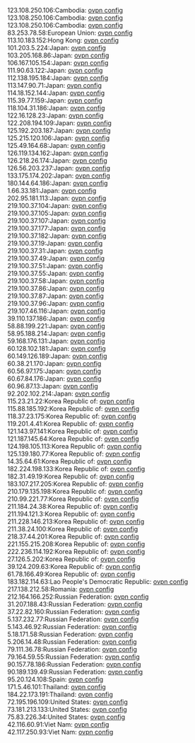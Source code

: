 123.108.250.106:Cambodia: [ovpn config](vpn/123_108_250_106.ovpn)  
123.108.250.106:Cambodia: [ovpn config](vpn/123_108_250_106.ovpn)  
123.108.250.106:Cambodia: [ovpn config](vpn/123_108_250_106.ovpn)  
83.253.78.58:European Union: [ovpn config](vpn/83_253_78_58.ovpn)  
113.10.183.152:Hong Kong: [ovpn config](vpn/113_10_183_152.ovpn)  
101.203.5.224:Japan: [ovpn config](vpn/101_203_5_224.ovpn)  
103.205.168.86:Japan: [ovpn config](vpn/103_205_168_86.ovpn)  
106.167.105.154:Japan: [ovpn config](vpn/106_167_105_154.ovpn)  
111.90.63.122:Japan: [ovpn config](vpn/111_90_63_122.ovpn)  
112.138.195.184:Japan: [ovpn config](vpn/112_138_195_184.ovpn)  
113.147.90.71:Japan: [ovpn config](vpn/113_147_90_71.ovpn)  
114.18.152.144:Japan: [ovpn config](vpn/114_18_152_144.ovpn)  
115.39.77.159:Japan: [ovpn config](vpn/115_39_77_159.ovpn)  
118.104.31.186:Japan: [ovpn config](vpn/118_104_31_186.ovpn)  
122.16.128.23:Japan: [ovpn config](vpn/122_16_128_23.ovpn)  
122.208.194.109:Japan: [ovpn config](vpn/122_208_194_109.ovpn)  
125.192.203.187:Japan: [ovpn config](vpn/125_192_203_187.ovpn)  
125.215.120.106:Japan: [ovpn config](vpn/125_215_120_106.ovpn)  
125.49.164.68:Japan: [ovpn config](vpn/125_49_164_68.ovpn)  
126.119.134.162:Japan: [ovpn config](vpn/126_119_134_162.ovpn)  
126.218.26.174:Japan: [ovpn config](vpn/126_218_26_174.ovpn)  
126.56.203.237:Japan: [ovpn config](vpn/126_56_203_237.ovpn)  
133.175.174.202:Japan: [ovpn config](vpn/133_175_174_202.ovpn)  
180.144.64.186:Japan: [ovpn config](vpn/180_144_64_186.ovpn)  
1.66.33.181:Japan: [ovpn config](vpn/1_66_33_181.ovpn)  
202.95.181.113:Japan: [ovpn config](vpn/202_95_181_113.ovpn)  
219.100.37.104:Japan: [ovpn config](vpn/219_100_37_104.ovpn)  
219.100.37.105:Japan: [ovpn config](vpn/219_100_37_105.ovpn)  
219.100.37.107:Japan: [ovpn config](vpn/219_100_37_107.ovpn)  
219.100.37.177:Japan: [ovpn config](vpn/219_100_37_177.ovpn)  
219.100.37.182:Japan: [ovpn config](vpn/219_100_37_182.ovpn)  
219.100.37.19:Japan: [ovpn config](vpn/219_100_37_19.ovpn)  
219.100.37.31:Japan: [ovpn config](vpn/219_100_37_31.ovpn)  
219.100.37.49:Japan: [ovpn config](vpn/219_100_37_49.ovpn)  
219.100.37.51:Japan: [ovpn config](vpn/219_100_37_51.ovpn)  
219.100.37.55:Japan: [ovpn config](vpn/219_100_37_55.ovpn)  
219.100.37.58:Japan: [ovpn config](vpn/219_100_37_58.ovpn)  
219.100.37.86:Japan: [ovpn config](vpn/219_100_37_86.ovpn)  
219.100.37.87:Japan: [ovpn config](vpn/219_100_37_87.ovpn)  
219.100.37.96:Japan: [ovpn config](vpn/219_100_37_96.ovpn)  
219.107.46.116:Japan: [ovpn config](vpn/219_107_46_116.ovpn)  
39.110.137.186:Japan: [ovpn config](vpn/39_110_137_186.ovpn)  
58.88.199.221:Japan: [ovpn config](vpn/58_88_199_221.ovpn)  
58.95.188.214:Japan: [ovpn config](vpn/58_95_188_214.ovpn)  
59.168.176.131:Japan: [ovpn config](vpn/59_168_176_131.ovpn)  
60.128.102.181:Japan: [ovpn config](vpn/60_128_102_181.ovpn)  
60.149.126.189:Japan: [ovpn config](vpn/60_149_126_189.ovpn)  
60.38.21.170:Japan: [ovpn config](vpn/60_38_21_170.ovpn)  
60.56.97.175:Japan: [ovpn config](vpn/60_56_97_175.ovpn)  
60.67.84.176:Japan: [ovpn config](vpn/60_67_84_176.ovpn)  
60.96.87.13:Japan: [ovpn config](vpn/60_96_87_13.ovpn)  
92.202.102.214:Japan: [ovpn config](vpn/92_202_102_214.ovpn)  
115.23.21.22:Korea Republic of: [ovpn config](vpn/115_23_21_22.ovpn)  
115.88.185.192:Korea Republic of: [ovpn config](vpn/115_88_185_192.ovpn)  
118.37.23.175:Korea Republic of: [ovpn config](vpn/118_37_23_175.ovpn)  
119.201.4.41:Korea Republic of: [ovpn config](vpn/119_201_4_41.ovpn)  
121.143.97.141:Korea Republic of: [ovpn config](vpn/121_143_97_141.ovpn)  
121.187.145.64:Korea Republic of: [ovpn config](vpn/121_187_145_64.ovpn)  
124.198.105.113:Korea Republic of: [ovpn config](vpn/124_198_105_113.ovpn)  
125.139.180.77:Korea Republic of: [ovpn config](vpn/125_139_180_77.ovpn)  
14.35.64.61:Korea Republic of: [ovpn config](vpn/14_35_64_61.ovpn)  
182.224.198.133:Korea Republic of: [ovpn config](vpn/182_224_198_133.ovpn)  
182.31.49.19:Korea Republic of: [ovpn config](vpn/182_31_49_19.ovpn)  
183.107.217.205:Korea Republic of: [ovpn config](vpn/183_107_217_205.ovpn)  
210.179.135.198:Korea Republic of: [ovpn config](vpn/210_179_135_198.ovpn)  
210.99.221.77:Korea Republic of: [ovpn config](vpn/210_99_221_77.ovpn)  
211.184.24.38:Korea Republic of: [ovpn config](vpn/211_184_24_38.ovpn)  
211.194.121.3:Korea Republic of: [ovpn config](vpn/211_194_121_3.ovpn)  
211.228.146.213:Korea Republic of: [ovpn config](vpn/211_228_146_213.ovpn)  
211.38.24.100:Korea Republic of: [ovpn config](vpn/211_38_24_100.ovpn)  
218.37.44.201:Korea Republic of: [ovpn config](vpn/218_37_44_201.ovpn)  
221.155.215.208:Korea Republic of: [ovpn config](vpn/221_155_215_208.ovpn)  
222.236.114.192:Korea Republic of: [ovpn config](vpn/222_236_114_192.ovpn)  
27.126.5.202:Korea Republic of: [ovpn config](vpn/27_126_5_202.ovpn)  
39.124.209.63:Korea Republic of: [ovpn config](vpn/39_124_209_63.ovpn)  
61.78.166.49:Korea Republic of: [ovpn config](vpn/61_78_166_49.ovpn)  
183.182.114.63:Lao People's Democratic Republic: [ovpn config](vpn/183_182_114_63.ovpn)  
217.138.212.58:Romania: [ovpn config](vpn/217_138_212_58.ovpn)  
212.164.166.252:Russian Federation: [ovpn config](vpn/212_164_166_252.ovpn)  
31.207.188.43:Russian Federation: [ovpn config](vpn/31_207_188_43.ovpn)  
37.22.82.160:Russian Federation: [ovpn config](vpn/37_22_82_160.ovpn)  
5.137.232.77:Russian Federation: [ovpn config](vpn/5_137_232_77.ovpn)  
5.143.46.92:Russian Federation: [ovpn config](vpn/5_143_46_92.ovpn)  
5.18.171.58:Russian Federation: [ovpn config](vpn/5_18_171_58.ovpn)  
5.206.14.48:Russian Federation: [ovpn config](vpn/5_206_14_48.ovpn)  
79.111.36.78:Russian Federation: [ovpn config](vpn/79_111_36_78.ovpn)  
79.164.59.55:Russian Federation: [ovpn config](vpn/79_164_59_55.ovpn)  
90.157.78.186:Russian Federation: [ovpn config](vpn/90_157_78_186.ovpn)  
90.189.139.49:Russian Federation: [ovpn config](vpn/90_189_139_49.ovpn)  
95.20.124.108:Spain: [ovpn config](vpn/95_20_124_108.ovpn)  
171.5.46.101:Thailand: [ovpn config](vpn/171_5_46_101.ovpn)  
184.22.173.191:Thailand: [ovpn config](vpn/184_22_173_191.ovpn)  
72.195.196.109:United States: [ovpn config](vpn/72_195_196_109.ovpn)  
73.181.213.133:United States: [ovpn config](vpn/73_181_213_133.ovpn)  
75.83.226.34:United States: [ovpn config](vpn/75_83_226_34.ovpn)  
42.116.60.91:Viet Nam: [ovpn config](vpn/42_116_60_91.ovpn)  
42.117.250.93:Viet Nam: [ovpn config](vpn/42_117_250_93.ovpn)  
